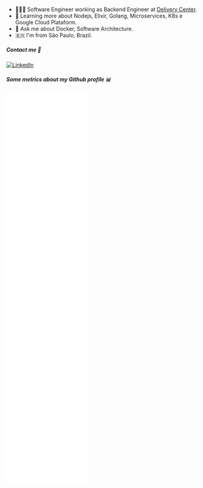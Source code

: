 - 👨🏻‍💻 Software Engineer working as Backend Engineer at [Delivery Center](https://www.linkedin.com/company/delivery-center/mycompany/).
- 🌱 Learning more about Nodejs, Elixir, Golang, Microservices, K8s e Google Cloud Plataform.
- 💬 Ask me about Docker, Software Architecture.
- 🇧🇷 I'm from São Paulo, Brazil.

##### Contact me 🤙

<a href="https://www.linkedin.com/in/victor-hugo-vieira/"><img alt="LinkedIn" src="https://img.shields.io/badge/LinkedIn-0077B5?style=for-the-badge&logo=linkedin&logoColor=white"></a>

##### Some metrics about my Github profile 📊

![Metrics](https://github.com/OvictorVieira/OvictorVieira/blob/main/github-metrics.svg)
